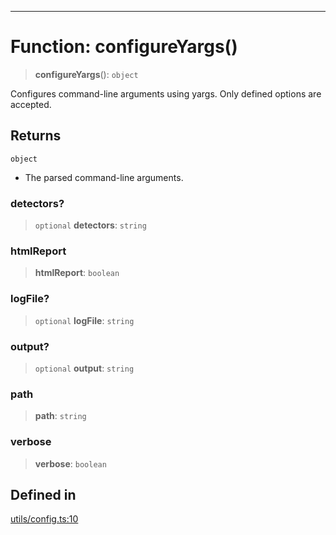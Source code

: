 ***

# Function: configureYargs()

> **configureYargs**(): `object`

Configures command-line arguments using yargs.
Only defined options are accepted.

## Returns

`object`

- The parsed command-line arguments.

### detectors?

> `optional` **detectors**: `string`

### htmlReport

> **htmlReport**: `boolean`

### logFile?

> `optional` **logFile**: `string`

### output?

> `optional` **output**: `string`

### path

> **path**: `string`

### verbose

> **verbose**: `boolean`

## Defined in

[utils/config.ts:10](https://github.com/asifqatar/Snapper/blob/f34895dbdc410d2977f496cbdd4025a30b31841f/utils/config.ts#L10)

